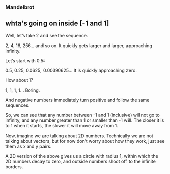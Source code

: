 ### Mandelbrot
## whta's going on inside  [-1 and 1]


Well, let’s take 2 and see the sequence.

2, 4, 16, 256… and so on. It quickly gets larger and larger, approaching infinity.

Let’s start with 0.5:

0.5, 0.25, 0.0625, 0.00390625… It is quickly approaching zero.

How about 1?

1, 1, 1, 1… Boring.

And negative numbers immediately turn positive and follow the same sequences.

So, we can see that any number between -1 and 1 (inclusive) will not go to infinity, and any number greater than 1 or smaller than -1 will. The closer it is to 1 when it starts, the slower it will move away from 1.

Now, imagine we are talking about 2D numbers. Technically we are not talking about vectors, but for now don’t worry about how they work, just see them as x and y pairs.

A 2D version of the above gives us a circle with radius 1, within which the 2D numbers decay to zero, and outside numbers shoot off to the infinite borders.
